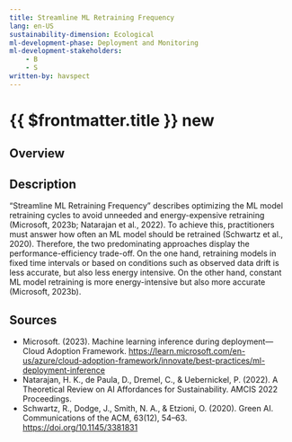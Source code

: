 ```yaml
---
title: Streamline ML Retraining Frequency
lang: en-US
sustainability-dimension: Ecological
ml-development-phase: Deployment and Monitoring
ml-development-stakeholders: 
    - B
    - S
written-by: havspect
---
```


<script setup>
import DPOverview from '../../components/DPOverview.vue'
</script>


# {{ $frontmatter.title }} <Badge type="tip">new</Badge>

## Overview
<DPOverview />

## Description
“Streamline ML Retraining Frequency” describes optimizing the ML model retraining cycles to avoid unneeded and energy-expensive retraining (Microsoft, 2023b; Natarajan et al., 2022). To achieve this, practitioners must answer how often an ML model should be retrained (Schwartz et al., 2020). Therefore, the two predominating approaches display the performance-efficiency trade-off. On the one hand, retraining models in fixed time intervals or based on conditions such as observed data drift is less accurate, but also less energy intensive. On the other hand, constant ML model retraining is more energy-intensive but also more accurate (Microsoft, 2023b). 

## Sources
- Microsoft. (2023). Machine learning inference during deployment—Cloud Adoption Framework. https://learn.microsoft.com/en-us/azure/cloud-adoption-framework/innovate/best-practices/ml-deployment-inference
- Natarajan, H. K., de Paula, D., Dremel, C., & Uebernickel, P. (2022). A Theoretical Review on AI Affordances for Sustainability. AMCIS 2022 Proceedings.
- Schwartz, R., Dodge, J., Smith, N. A., & Etzioni, O. (2020). Green AI. Communications of the ACM, 63(12), 54–63. https://doi.org/10.1145/3381831
